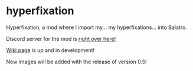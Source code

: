 # hyperfixation
Hyperfixation, a mod where I import my... my hyperfixations... into Balatro.

Discord server for the mod is [right over here!](https://discord.gg/QwJtrdy4xS)

[Wiki page](https://balatromods.miraheze.org/wiki/Hyperfixation) is up and in development!

New images will be added with the release of version 0.5!
